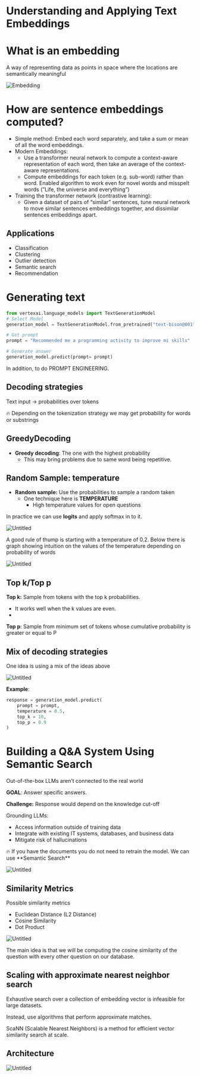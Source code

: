 # Understanding and Applying Text Embeddings

# What is an embedding

A way of representing data as points in space where the locations are semantically meaningful

![Embedding](images/Untitled.png)

# How are sentence embeddings computed?

- Simple method: Embed each word separately, and take a sum or mean of all the word embeddings.
- Modern Embeddings:
    - Use a transformer neural network to compute a context-aware representation of each word, then take an average of the context-aware representations.
    - Compute embeddings for each token (e.g. sub-word) rather than word. Enabled algorithm to work even for novel words and misspelt words (”Life, the universe and everything”)
- Training the transformer network (contrastive learning):
    - Given a dataset of pairs of “similar” sentences, tune neural network to move similar sentences embeddings together, and dissimilar sentences embeddings apart.

## Applications

- Classification
- Clustering
- Outlier detection
- Semantic search
- Recommendation

# Generating text

```python
from vertexai.language_models import TextGenerationModel
# Select Model
generation_model = TextGenerationModel.from_pretrained("text-bison@001")

# Get prompt
prompt = "Recommended me a programming activity to improve mi skills"

# Generate answer
generation_model.predict(prompt= prompt)

```

In addition, to do PROMPT ENGINEERING. 

## Decoding strategies

Text input → probabilities over tokens

<aside>
🔥 Depending on the tokenization strategy we may get probability for words or substrings

</aside>

## GreedyDecoding

- **Greedy decoding**: The one with the highest probability
    - This may bring problems due to same word being repetitive.

## Random Sample: temperature

- **Random sample:** Use the probabilities to sample a random taken
    - One technique here is **TEMPERATURE**
        - High temperature values for open questions

In practice we can use **logits** and apply softmax in to it. 

![Untitled](images/Untitled%201.png)

A good rule of thump is starting with a temperature of 0.2. Below there is graph showing intuition on the values of the temperature depending on probability of words

![Untitled](images/Untitled%202.png)

## Top k/Top p

**Top k:** Sample from tokens with the top k probabilities.

- It works well when the k values are even.
- 

**Top p**: Sample from minimum set of tokens whose cumulative probability is greater or equal to P

## Mix of decoding strategies

One idea is using a  mix of the ideas above

![Untitled](images/Untitled%203.png)

**Example**:

```python
response = generation_model.predict(
	prompt = prompt,
	temperature = 0.5,
	top_k = 10,
	top_p = 0.9
)
```

# Building a Q&A System Using Semantic Search

Out-of-the-box LLMs aren’t connected to the real world

**GOAL**: Answer specific answers. 

**Challenge:** Response would depend on the knowledge cut-off

Grounding LLMs:

- Access information outside of training data
- Integrate with existing IT systems, databases, and business data
- Mitigate risk of hallucinations

<aside>
🔥 If you have the documents you do not need to retrain the model. We can use **Semantic Search**

</aside>

![Untitled](<images/Untitled 4.png>)

## Similarity Metrics

Possible similarity metrics

- Euclidean Distance (L2 Distance)
- Cosine Similarity
- Dot Product

![Untitled](images/Untitled%205.png)

The main idea is that we will be computing the cosine similarity of the question with every other question on our database.

## Scaling with approximate nearest neighbor search

Exhaustive search over a collection of embedding vector is infeasible for large datasets.

Instead, use algorithms that perform approximate matches.

ScaNN (Scalable Nearest Neighbors) is a method for efficient vector similarity search at scale.

[](https://github.com/google-research/google-research/tree/master/scann)

## Architecture

![Untitled](images/Untitled%206.png)